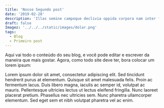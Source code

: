 ```yaml
---
title: 'Nosso Segundo post'
date: '2019-02-28'
description: 'Illas semine campoque declivia oppida corpora nam inter fuit discordia tellus solidumque iunctarum erat: quae terrenae ubi rerum recessit'
draft: false
Imagez: '../../../static/images/dolar.png'
tags:
  - Blog
  - Primeiro post
---
```


Aqui vai todo o conteúdo do seu blog, e você pode editar e escrever da maneira que mais gostar. Agora, como todo site deve ter, bora colocar um lorem ipsum:

Lorem ipsum dolor sit amet, consectetur adipiscing elit. Sed tincidunt hendrerit purus at elementum. Quisque sit amet malesuada felis. Proin ac fermentum lacus. Duis libero magna, iaculis ac semper id, volutpat ac mauris. Pellentesque ultricies lectus ut lectus eleifend fringilla. Nunc laoreet placerat pretium. Phasellus nec ultricies sem. Nunc pharetra ullamcorper elementum. Sed eget sem et nibh volutpat pharetra vel ac enim.